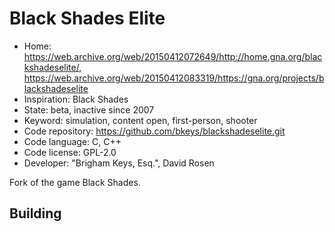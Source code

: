 # Black Shades Elite

- Home: https://web.archive.org/web/20150412072649/http://home.gna.org/blackshadeselite/, https://web.archive.org/web/20150412083319/https://gna.org/projects/blackshadeselite
- Inspiration: Black Shades
- State: beta, inactive since 2007
- Keyword: simulation, content open, first-person, shooter
- Code repository: https://github.com/bkeys/blackshadeselite.git
- Code language: C, C++
- Code license: GPL-2.0
- Developer: "Brigham Keys, Esq.", David Rosen

Fork of the game Black Shades.

## Building
